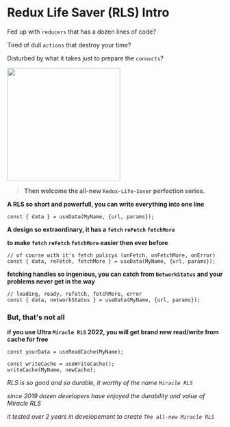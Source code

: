 # Redux Life Saver (RLS) Intro

Fed up with `reducers` that has a dozen lines of code?

Tired of dull `actions` that destroy your time?

Disturbed by what it takes just to prepare the `connects`?

<img src="https://i.imgur.com/Ppv5RhZ.gif" width="264" height="264">


>**Then welcome the all-new `Redux-Life-Saver` perfection series.**

**A RLS so short and powerfull, you can write everything into one line**

```
const { data } = useData(MyName, {url, params});
```


**A design so extraordinary, it has a `fetch` `reFetch` `fetchMore`**

**to make `fetch` `reFetch` `fetchMore` easier then ever before**

```
// of course with it's fetch policys (onFetch, onFetchMore, onError)
const { data, reFetch, fetchMore } = useData(MyName, {url, params});
```


**fetching handles so ingenious, you can catch from `NetworkStatus` and your problems never get in the way**

```
// loading, ready, refetch, fetchMore, error
const { data, networkStatus } = useData(MyName, {url, params});
```


### But, that's not all
**if you use Ultra `Miracle RLS` 2022, you will get brand new read/write from cache for free**
```
const yourData = useReadCache(MyName);
```
```
const writeCache = useWriteCache();
writeCache(MyName, newCache);
```

*RLS is so good and so durable, it worthy of the name `Miracle RLS`*

*since 2019 dozen developers have enjoyed the durability and value of Miracle RLS*

*it tested over 2 years in developement to create `The all-new Miracle RLS`*
